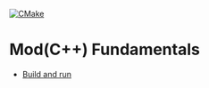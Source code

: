[![CMake](https://github.com/mod-cpp/pacman/actions/workflows/cmake.yml/badge.svg)](https://github.com/mod-cpp/pacman/actions/workflows/cmake.yml)

# Mod(C++) Fundamentals

* [Build and run](exercises/11/build_and_run/README.md)
